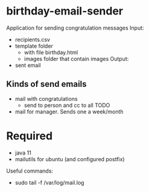 # birthday-email-sender
Application for sending congratulation messages 
Input:
- recipients.csv
- template folder 
  - with file birthday.html 
  - images folder that contain images
Output:
- sent email

## Kinds of send emails
- mail with congratulations
  - send to person and cc to all
TODO
- mail for manager. Sends one a week/month
# Required
- java 11
- mailutils for ubuntu (and configured postfix)

Useful commands:
- sudo tail -f /var/log/mail.log
